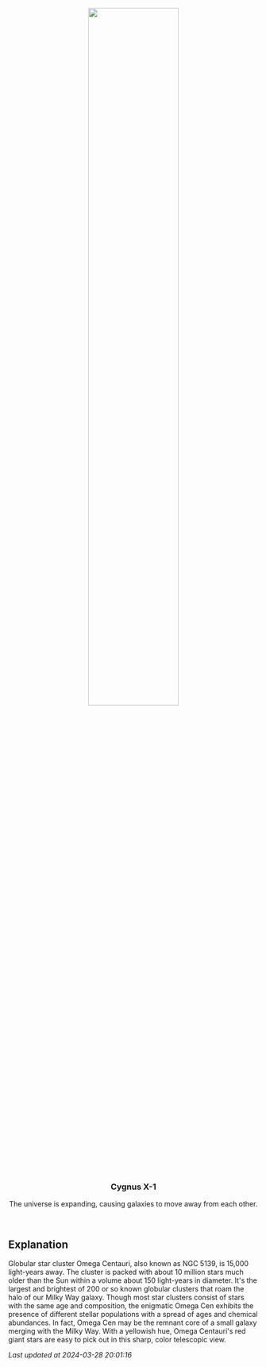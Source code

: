 <p align='center'>
    <img src='https://apod.nasa.gov/apod/image/2403/NGC5139_mdf1024.png' width='60%' />
    <h3 align="center">Cygnus X-1</h3>
    <p align="center">The universe is expanding, causing galaxies to move away from each other.</p>
</p>
<br/>

Explanation
--
Globular star cluster Omega Centauri, also known as NGC 5139, is 15,000 light-years away. The cluster is packed with about 10 million stars much older than the Sun within a volume about 150 light-years in diameter. It's the largest and brightest of 200 or so known globular clusters that roam the halo of our Milky Way galaxy. Though most star clusters consist of stars with the same age and composition, the enigmatic Omega Cen exhibits the presence of different stellar populations with a spread of ages and chemical abundances. In fact, Omega Cen may be the remnant core of a small galaxy merging with the Milky Way. With a yellowish hue, Omega Centauri's red giant stars are easy to pick out in this sharp, color telescopic view.


*Last updated at 2024-03-28 20:01:16*
